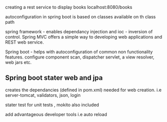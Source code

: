 creating a rest service to display books
localhost:8080/books

autoconfiguration in spring boot is based on classes available on th class path

spring framework - enables dependancy injection and ioc - inversion of control. 
Spring MVC offers a simple way to developing web applications and REST web service.

Spring boot - helps with autoconfiguration of common non functionality features. configure component scan, dispatcher servlet, a view resolver, web jars etc.


## Spring boot stater web and jpa
creates the dependancies (defined in pom.xml) needed for web creation. i.e server-tomcat, validators, json, login

stater test for unit tests , mokito also included


add advantageous developer tools i.e auto reload
